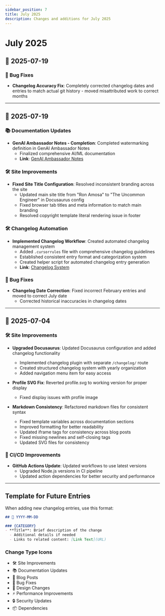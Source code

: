```yaml
---
sidebar_position: 7
title: July 2025
description: Changes and additions for July 2025
---
```


# July 2025

## 📅 2025-07-19

### 🔧 Bug Fixes
- **Changelog Accuracy Fix**: Completely corrected changelog dates and entries to match actual git history - moved misattributed work to correct months

---


## 📅 2025-07-19

### 📚 Documentation Updates

- **GenAI Ambassador Notes - Completion**: Completed watermarking definition in GenAI Ambassador Notes
  - Finalized comprehensive AI/ML documentation
  - **Link**: [GenAI Ambassador Notes](/docs/engineer/AI/GenAIAmbassadorNotes)

### 🛠️ Site Improvements

- **Fixed Site Title Configuration**: Resolved inconsistent branding across the site
  - Updated main site title from "Ron Amosa" to "The Uncommon Engineer" in Docusaurus config
  - Fixed browser tab titles and meta information to match main branding
  - Resolved copyright template literal rendering issue in footer

### 🛠️ Changelog Automation

- **Implemented Changelog Workflow**: Created automated changelog management system
  - Added `.cursorrules` file with comprehensive changelog guidelines
  - Established consistent entry format and categorization system
  - Created helper script for automated changelog entry generation
  - **Link**: [Changelog System](/changelog/)

### 🔧 Bug Fixes

- **Changelog Date Correction**: Fixed incorrect February entries and moved to correct July date
  - Corrected historical inaccuracies in changelog dates

---

## 📅 2025-07-04

### 🛠️ Site Improvements

- **Upgraded Docusaurus**: Updated Docusaurus configuration and added changelog functionality
  - Implemented changelog plugin with separate `/changelog/` route
  - Created structured changelog system with yearly organization
  - Added navigation menu item for easy access

- **Profile SVG Fix**: Reverted profile.svg to working version for proper display
  - Fixed display issues with profile image

- **Markdown Consistency**: Refactored markdown files for consistent syntax
  - Fixed template variables across documentation sections
  - Improved formatting for better readability
  - Updated iframe tags for consistency across blog posts
  - Fixed missing newlines and self-closing tags
  - Updated SVG files for consistency

### 🔧 CI/CD Improvements

- **GitHub Actions Update**: Updated workflows to use latest versions
  - Upgraded Node.js versions in CI pipeline
  - Updated action dependencies for better security and performance

---

## Template for Future Entries

When adding new changelog entries, use this format:

```markdown
## 📅 YYYY-MM-DD

### {CATEGORY}
- **Title**: Brief description of the change
  - Additional details if needed
  - Links to related content: [Link Text](URL)
```

### Change Type Icons

- 🛠️ Site Improvements
- 📚 Documentation Updates
- 📝 Blog Posts
- 🔧 Bug Fixes
- 🎨 Design Changes
- ⚡ Performance Improvements
- 🔒 Security Updates
- 📦 Dependencies
